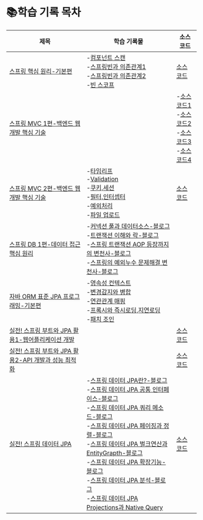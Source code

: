 # 📚학습 기록 목차

|제목|학습 기록물|소스 코드|
|----|-----------|----------------|
|[스프링 핵심 원리-기본편](https://www.inflearn.com/course/%EC%8A%A4%ED%94%84%EB%A7%81-%ED%95%B5%EC%8B%AC-%EC%9B%90%EB%A6%AC-%EA%B8%B0%EB%B3%B8%ED%8E%B8)|-[컴포넌트 스캔](https://github.com/BonSik-Koo/Backend_study/blob/main/basic/componentscan_relationship.md) <br> -[스프링빈과 의존관계1](https://github.com/BonSik-Koo/Backend_study/blob/main/basic/springbin_relationship1.md) <br> -[스프링빈과 의존관계2](https://github.com/BonSik-Koo/Backend_study/blob/main/basic/springbin_relationship2.md) <br> -[빈 스코프](https://github.com/BonSik-Koo/Backend_study/blob/main/basic/Scope.md)|[소스 코드](https://github.com/BonSik-Koo/Backend_study/tree/main/Pratice_Project/Spring_Basic_Study_Project)|
|[스프링 MVC 1편-백엔드 웹 개발 핵심 기술](https://www.inflearn.com/course/%EC%8A%A4%ED%94%84%EB%A7%81-mvc-1)||-[소스 코드1](https://github.com/BonSik-Koo/Backend_study/blob/main/Pratice_Project/Servlet_JSP_ServletMvc/Servlet_JSP_ServletMvc.md) <br> -[소스 코드2](https://github.com/BonSik-Koo/Backend_study/tree/main/Pratice_Project/FrontController_SpringMVC) <br> -[소스 코드3](https://github.com/BonSik-Koo/Backend_study/tree/main/Pratice_Project/Spring_Http_Request_Response) <br> -[소스 코드4](https://github.com/BonSik-Koo/Backend_study/tree/main/Pratice_Project/Item_Service_Project)|
|[스프링 MVC 2편-백엔드 웹 개발 핵심 기술](https://www.inflearn.com/course/%EC%8A%A4%ED%94%84%EB%A7%81-mvc-2)|-[타임리프](https://github.com/BonSik-Koo/Backend_study/tree/main/basic/thymeleaf) <br> -[Validation](https://github.com/BonSik-Koo/Backend_study/tree/main/basic/Validation) <br> -[쿠키,세션](https://github.com/BonSik-Koo/Backend_study/tree/main/basic/Cookie_Session) <br> -[필터,인터셉터](https://github.com/BonSik-Koo/Backend_study/tree/main/basic/Filter_Interceptor) <br> -[예외처리](https://github.com/BonSik-Koo/Backend_study/tree/main/basic/exception) <br> -[파일 업로드](https://github.com/BonSik-Koo/Backend_study/tree/main/basic/file_upload)|[소스 코드](https://github.com/BonSik-Koo/Backend_study/tree/main/Pratice_Project/Item_Service_Project_Update)|
|[스프링 DB 1편-데이터 접근 핵심 원리](https://www.inflearn.com/course/%EC%8A%A4%ED%94%84%EB%A7%81-db-1)|-[커넥션 풀과 데이터소스-블로그](https://bonsik.tistory.com/3) <br> -[트랜잭션 이해와 락-블로그](https://bonsik.tistory.com/4) <br> -[스프링 트랜잭션 AOP 등장까지의 변천사-블로그](https://bonsik.tistory.com/5) <br> -[스프링의 예외누수 문제해결 변천사-블로그](https://bonsik.tistory.com/8)||
|[자바 ORM 표준 JPA 프로그래밍-기본편](https://www.inflearn.com/course/ORM-JPA-Basic)|-[영속성 컨텍스트](https://github.com/BonSik-Koo/Backend_study/blob/main/basic/Jpa/%EC%98%81%EC%86%8D%EC%84%B1%20%EC%BB%A8%ED%85%8D%EC%8A%A4%ED%8A%B8.md) <br> -[변경감지와 병합](https://github.com/BonSik-Koo/Backend_study/blob/main/basic/Jpa/%EB%B3%80%EA%B2%BD%EA%B0%90%EC%A7%80%EC%99%80%20%EB%B3%91%ED%95%A9(merge).md) <br> -[연관관계 매핑](https://github.com/BonSik-Koo/Backend_study/tree/main/basic/Jpa) <br> -[프록시와 즉시로딩,지연로딩](https://github.com/BonSik-Koo/Backend_study/blob/main/basic/Jpa/%ED%94%84%EB%A1%9D%EC%8B%9C%EC%99%80%20%EC%A6%89%EC%8B%9C%EB%A1%9C%EB%94%A9%2C%EC%A7%80%EC%97%B0%EB%A1%9C%EB%94%A9.md) <br> -[패치 조인](https://github.com/BonSik-Koo/Backend_study/blob/main/basic/Jpa/%ED%8E%98%EC%B9%98%20%EC%A1%B0%EC%9D%B8.md)||
|[실전! 스프링 부트와 JPA 활용1-웹어플리케이션 개발](https://www.inflearn.com/course/%EC%8A%A4%ED%94%84%EB%A7%81%EB%B6%80%ED%8A%B8-JPA-%ED%99%9C%EC%9A%A9-1)||[소스 코드](https://github.com/BonSik-Koo/Backend_study/tree/main/Pratice_Project/JPA_SimpleShop)|
|[실전! 스프링 부트와 JPA 활용2-API 개발과 성능 최적화](https://www.inflearn.com/course/%EC%8A%A4%ED%94%84%EB%A7%81%EB%B6%80%ED%8A%B8-JPA-API%EA%B0%9C%EB%B0%9C-%EC%84%B1%EB%8A%A5%EC%B5%9C%EC%A0%81%ED%99%94)||[소스 코드](https://github.com/BonSik-Koo/Backend_study/tree/main/Pratice_Project/JPA_RestAPI%20%EC%97%B0%EC%8A%B5)|
|[실전! 스프링 데이터 JPA](https://www.inflearn.com/course/%EC%8A%A4%ED%94%84%EB%A7%81-%EB%8D%B0%EC%9D%B4%ED%84%B0-JPA-%EC%8B%A4%EC%A0%84)|-[스프링 데이터 JPA란?-블로그](https://velog.io/@rnqhstlr2297/%EC%8A%A4%ED%94%84%EB%A7%81-%EB%8D%B0%EC%9D%B4%ED%84%B0-JPA) <br> -[스프링 데이터 JPA 공통 인터페이스-블로그](https://velog.io/@rnqhstlr2297/%EA%B3%B5%ED%86%B5-%EC%9D%B8%ED%84%B0%ED%8E%98%EC%9D%B4%EC%8A%A4) <br> -[스프링 데이터 JPA 쿼리 메소드-블로그](https://velog.io/@rnqhstlr2297/%EC%BF%BC%EB%A6%AC-%EB%A9%94%EC%86%8C%EB%93%9C-%EA%B8%B0%EB%8A%A5) <br> -[스프링 데이터 JPA 페이징과 정렬-블로그](https://velog.io/@rnqhstlr2297/%EC%8A%A4%ED%94%84%EB%A7%81-%EB%8D%B0%EC%9D%B4%ED%84%B0-%ED%8E%98%EC%9D%B4%EC%A7%95%EA%B3%BC-%EC%A0%95%EB%A0%AC) <br> -[스프링 데이터 JPA 벌크연산과 EntityGrapth-블로그](https://velog.io/@rnqhstlr2297/%EC%8A%A4%ED%94%84%EB%A7%81-%EB%8D%B0%EC%9D%B4%ED%84%B0-JPA-%EB%B2%8C%ED%81%AC%EC%97%B0%EC%82%B0%EA%B3%BC-EntityGrapth) <br> -[스프링 데이터 JPA 확장기능-블로그](https://velog.io/@rnqhstlr2297/%EC%8A%A4%ED%94%84%EB%A7%81-%EB%8D%B0%EC%9D%B4%ED%84%B0-JPA-%ED%99%95%EC%9E%A5%EA%B8%B0%EB%8A%A5) <br> -[스프링 데이터 JPA 분석-블로그](https://velog.io/@rnqhstlr2297/%EC%8A%A4%ED%94%84%EB%A7%81-%EB%8D%B0%EC%9D%B4%ED%84%B0-JPA-%EB%B6%84%EC%84%9D) <br> -[스프링 데이터 JPA Projections과 Native Query](https://velog.io/@rnqhstlr2297/%EC%8A%A4%ED%94%84%EB%A7%81-%EB%8D%B0%EC%9D%B4%ED%84%B0-JPA-Projections-%EB%B0%8F-Native-Query)|[소스 코드](https://github.com/BonSik-Koo/Backend_study/tree/main/Pratice_Project/spring-data-jpa)|
